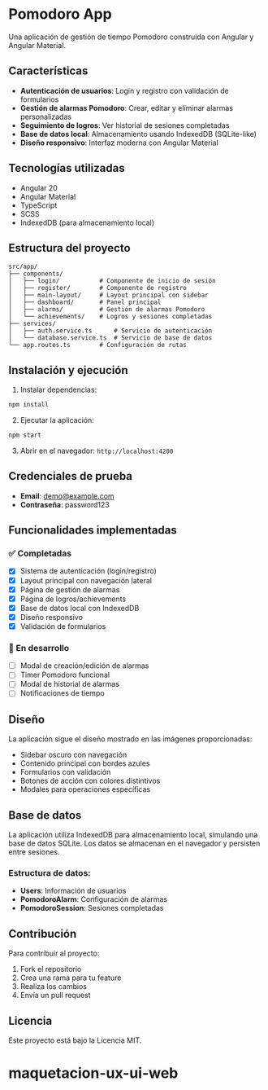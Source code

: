 # Pomodoro App

Una aplicación de gestión de tiempo Pomodoro construida con Angular y Angular Material.

## Características

- **Autenticación de usuarios**: Login y registro con validación de formularios
- **Gestión de alarmas Pomodoro**: Crear, editar y eliminar alarmas personalizadas
- **Seguimiento de logros**: Ver historial de sesiones completadas
- **Base de datos local**: Almacenamiento usando IndexedDB (SQLite-like)
- **Diseño responsivo**: Interfaz moderna con Angular Material

## Tecnologías utilizadas

- Angular 20
- Angular Material
- TypeScript
- SCSS
- IndexedDB (para almacenamiento local)

## Estructura del proyecto

```
src/app/
├── components/
│   ├── login/           # Componente de inicio de sesión
│   ├── register/        # Componente de registro
│   ├── main-layout/     # Layout principal con sidebar
│   ├── dashboard/       # Panel principal
│   ├── alarms/          # Gestión de alarmas Pomodoro
│   └── achievements/    # Logros y sesiones completadas
├── services/
│   ├── auth.service.ts      # Servicio de autenticación
│   └── database.service.ts  # Servicio de base de datos
└── app.routes.ts        # Configuración de rutas
```

## Instalación y ejecución

1. Instalar dependencias:
```bash
npm install
```

2. Ejecutar la aplicación:
```bash
npm start
```

3. Abrir en el navegador: `http://localhost:4200`

## Credenciales de prueba

- **Email**: demo@example.com
- **Contraseña**: password123

## Funcionalidades implementadas

### ✅ Completadas
- [x] Sistema de autenticación (login/registro)
- [x] Layout principal con navegación lateral
- [x] Página de gestión de alarmas
- [x] Página de logros/achievements
- [x] Base de datos local con IndexedDB
- [x] Diseño responsivo
- [x] Validación de formularios

### 🚧 En desarrollo
- [ ] Modal de creación/edición de alarmas
- [ ] Timer Pomodoro funcional
- [ ] Modal de historial de alarmas
- [ ] Notificaciones de tiempo

## Diseño

La aplicación sigue el diseño mostrado en las imágenes proporcionadas:
- Sidebar oscuro con navegación
- Contenido principal con bordes azules
- Formularios con validación
- Botones de acción con colores distintivos
- Modales para operaciones específicas

## Base de datos

La aplicación utiliza IndexedDB para almacenamiento local, simulando una base de datos SQLite. Los datos se almacenan en el navegador y persisten entre sesiones.

### Estructura de datos:
- **Users**: Información de usuarios
- **PomodoroAlarm**: Configuración de alarmas
- **PomodoroSession**: Sesiones completadas

## Contribución

Para contribuir al proyecto:
1. Fork el repositorio
2. Crea una rama para tu feature
3. Realiza los cambios
4. Envía un pull request

## Licencia

Este proyecto está bajo la Licencia MIT.
# maquetacion-ux-ui-web
